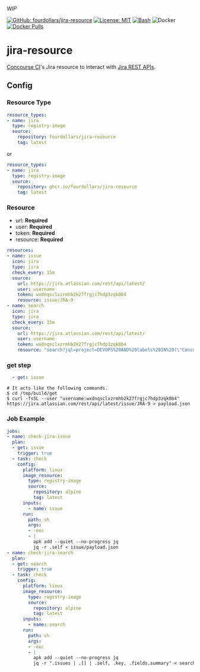 *WIP*

 [![GitHub: fourdollars/jira-resource](https://img.shields.io/badge/GitHub-fourdollars%2Fjira%E2%80%90resource-darkgreen.svg)](https://github.com/fourdollars/jira-resource/) [![License: MIT](https://img.shields.io/badge/License-MIT-blue.svg)](https://opensource.org/licenses/MIT) [![Bash](https://img.shields.io/badge/Language-Bash-red.svg)](https://www.gnu.org/software/bash/) ![Docker](https://github.com/fourdollars/jira-resource/workflows/Docker/badge.svg) [![Docker Pulls](https://img.shields.io/docker/pulls/fourdollars/jira-resource.svg)](https://hub.docker.com/r/fourdollars/jira-resource/)
# jira-resource
[Concourse CI](https://concourse-ci.org/)'s Jira resource to interact with [Jira REST APIs](https://developer.atlassian.com/server/jira/platform/rest-apis/).

## Config

### Resource Type

```yaml
resource_types:
- name: jira
  type: registry-image
  source:
    repository: fourdollars/jira-resource
    tag: latest
```

or

```yaml
resource_types:
- name: jira
  type: registry-image
  source:
    repository: ghcr.io/fourdollars/jira-resource
    tag: latest
```

### Resource

* url: **Required**
* user: **Required**
* token: **Required**
* resource: **Required**

```yaml
resources:
- name: issue
  icon: jira
  type: jira
  check_every: 15m
  source:
    url: https://jira.atlassian.com/rest/api/latest/
    user: username
    token: wxdnqsclxzrmhb2k27frgjc7hdp3zqk0b4
    resource: issue/JRA-9
- name: search
  icon: jira
  type: jira
  check_every: 15m
  source:
    url: https://jira.atlassian.com/rest/api/latest/
    user: username
    token: wxdnqsclxzrmhb2k27frgjc7hdp3zqk0b4
    resource: "search?jql=project=DEVOPS%20AND%20labels%20IN%20(\"Concourse-CI\")&maxResults=50"
```

### get step

```yaml
  - get: issue
```
```shell
# It acts like the following commands.
$ cd /tmp/build/get
$ curl -fsSL --user "username:wxdnqsclxzrmhb2k27frgjc7hdp3zqk0b4" https://jira.atlassian.com/rest/api/latest/issue/JRA-9 > payload.json
```

### Job Example

```yaml
jobs:
- name: check-jira-issue
  plan:
  - get: issue
    trigger: true
  - task: check
    config:
      platform: linux
      image_resource:
        type: registry-image
        source:
          repository: alpine
          tag: latest
      inputs:
        - name: issue
      run:
        path: sh
        args:
        - -exc
        - |
          apk add --quiet --no-progress jq
          jq -r .self < issue/payload.json
- name: check-jira-search
  plan:
  - get: search
    trigger: true
  - task: check
    config:
      platform: linux
      image_resource:
        type: registry-image
        source:
          repository: alpine
          tag: latest
      inputs:
        - name: search
      run:
        path: sh
        args:
        - -exc
        - |
          apk add --quiet --no-progress jq
          jq -r ".issues | .[] | .self, .key, .fields.summary" < search/payload.json
```

